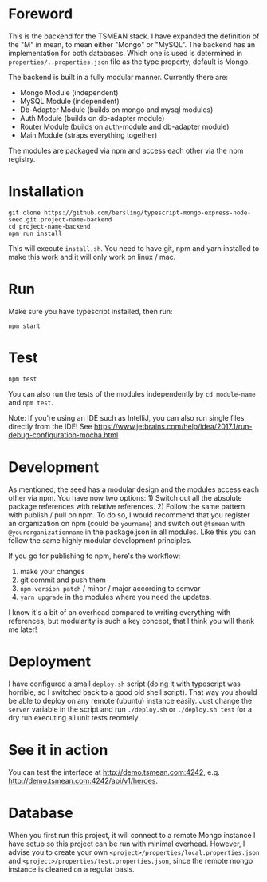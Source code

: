 # Foreword

This is the backend for the TSMEAN stack.
I have expanded the definition of the "M" in mean,
to mean either "Mongo" or "MySQL". The backend has
an implementation for both databases. Which one is used
is determined in `properties/..properties.json` file as the
type property, default is Mongo.

The backend is built in a fully modular manner. Currently there are:

- Mongo Module (independent)
- MySQL Module (independent)
- Db-Adapter Module (builds on mongo and mysql modules)
- Auth Module (builds on db-adapter module)
- Router Module (builds on auth-module and db-adapter module)
- Main Module (straps everything together)

The modules are packaged via npm and access each other via the
npm registry.


# Installation

```
git clone https://github.com/bersling/typescript-mongo-express-node-seed.git project-name-backend
cd project-name-backend
npm run install
```

This will execute `install.sh`.
You need to have git, npm and yarn installed to make this work and
it will only work on linux / mac.

# Run
Make sure you have typescript installed, then run:
```
npm start
```

# Test
```
npm test
```

You can also run the tests of the modules independently by
`cd module-name` and `npm test`.

Note: If you're using an IDE such as IntelliJ, you can also run single files
directly from the IDE! See https://www.jetbrains.com/help/idea/2017.1/run-debug-configuration-mocha.html


# Development

As mentioned, the seed has a modular design and the modules access each
other via npm. You have now two options: 1) Switch out all the absolute
package references with relative references. 2) Follow the same pattern
with publish / pull on npm. To do so, I would recommend that you register an
organization on npm (could be `yourname`) and switch out `@tsmean`
with `@yourorganizationname` in the package.json in all modules.
Like this you can follow the same highly modular development principles.

If you go for publishing to npm, here's the workflow:

1. make your changes
2. git commit and push them
3. `npm version patch` / minor / major according to semvar
4. `yarn upgrade` in the modules where you need the updates.

I know it's a bit of an overhead compared to writing
everything with references, but modularity is such a key
concept, that I think you will thank me later!

# Deployment

I have configured a small `deploy.sh` script
(doing it with typescript was horrible, so I switched back to a good old shell script).
That way you should be able to deploy on any remote (ubuntu) instance easily.
Just change the `server` variable in the script
and run
`./deploy.sh` or `./deploy.sh test` for a dry run
executing all unit tests reomtely.


# See it in action

You can test the interface at http://demo.tsmean.com:4242, e.g.
http://demo.tsmean.com:4242/api/v1/heroes.



# Database
When you first run this project,
it will connect to a remote Mongo instance I have setup so this project can be run with minimal overhead.
However, I advise you to create your own `<project>/properties/local.properties.json`
and `<project>/properties/test.properties.json`,
since the remote mongo instance is cleaned on a regular basis.

